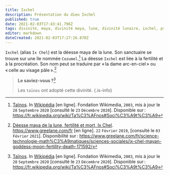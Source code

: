 ```yaml
---
title: Ixchel
description: Présentation du dieu Ixchel
published: true
date: 2021-02-03T17:43:41.796Z
tags: divinité, maya, divinité maya, lune, divinité lunaire, ixchel, projection divine, divinité de la lune, déesse, déesse maya, déesse ixchel
editor: markdown
dateCreated: 2021-02-03T17:27:26.870Z
---
```


`Ixchel` (alias `Ix Chel`) est la déesse maya de la lune. Son sanctuaire se trouve sur une île nommée `Cozumel`.[^10]
La déesse `Ixchel` est liée à la fertilité et à la procréation. Son nom peut se traduire par « la dame arc-en-ciel » ou « celle au visage pâle ».[^1]

> **Le saviez-vous ?**[^10]
>
> Les `taïnos` ont adopté cette divinité.
{.is-info}

[^1]: [Déesse maya de la lune, fertilité et mort, Ix Chel](https://www.greelane.com/fr/science-technologie-math%C3%A9matiques/sciences-sociales/ix-chel-mayan-goddess-moon-fertility-death-171592/). https://www.greelane.com/fr [en ligne]. `22` `Février` `2019`, [consulté le `03` `Février` `2021`]. Disponibilité sur : https://www.greelane.com/fr/science-technologie-math%C3%A9matiques/sciences-sociales/ix-chel-mayan-goddess-moon-fertility-death-171592/

[^10]: [Taïnos](https://fr.wikipedia.org/wiki/Ta%C3%AFnos#Soci%C3%A9t%C3%A9). In [Wikipédia](https://wikipedia.org) [en ligne]. Fondation Wikimedia, `2003`, mis à jour le `28` `Septembre` `2020` [consulté le `23` `Décembre` `2020`]. Disponible sur : https://fr.wikipedia.org/wiki/Ta%C3%AFnos#Soci%C3%A9t%C3%A9